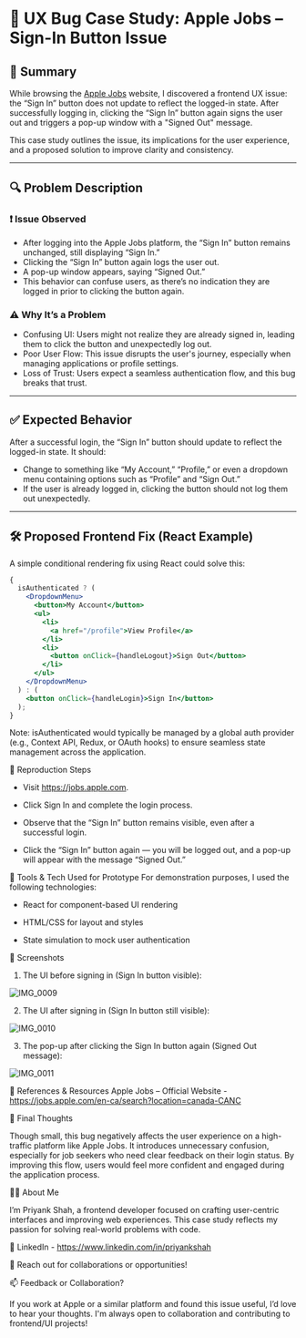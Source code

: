 ﻿# 🐞 UX Bug Case Study: Apple Jobs – Sign-In Button Issue

## 📌 Summary

While browsing the [Apple Jobs](https://jobs.apple.com/) website, I discovered a frontend UX issue: the “Sign In” button does not update to reflect the logged-in state. After successfully logging in, clicking the “Sign In” button again signs the user out and triggers a pop-up window with a "Signed Out" message.

This case study outlines the issue, its implications for the user experience, and a proposed solution to improve clarity and consistency.

---

## 🔍 Problem Description

### ❗ Issue Observed

- After logging into the Apple Jobs platform, the “Sign In” button remains unchanged, still displaying “Sign In.”
- Clicking the “Sign In” button again logs the user out.
- A pop-up window appears, saying “Signed Out.”
- This behavior can confuse users, as there’s no indication they are logged in prior to clicking the button again.

### ⚠️ Why It’s a Problem

- Confusing UI: Users might not realize they are already signed in, leading them to click the button and unexpectedly log out.
- Poor User Flow: This issue disrupts the user's journey, especially when managing applications or profile settings.
- Loss of Trust: Users expect a seamless authentication flow, and this bug breaks that trust.

---

## ✅ Expected Behavior

After a successful login, the “Sign In” button should update to reflect the logged-in state. It should:

- Change to something like “My Account,” “Profile,” or even a dropdown menu containing options such as “Profile” and “Sign Out.”
- If the user is already logged in, clicking the button should not log them out unexpectedly.

---

## 🛠 Proposed Frontend Fix (React Example)

A simple conditional rendering fix using React could solve this:

```jsx
{
  isAuthenticated ? (
    <DropdownMenu>
      <button>My Account</button>
      <ul>
        <li>
          <a href="/profile">View Profile</a>
        </li>
        <li>
          <button onClick={handleLogout}>Sign Out</button>
        </li>
      </ul>
    </DropdownMenu>
  ) : (
    <button onClick={handleLogin}>Sign In</button>
  );
}
```

Note: isAuthenticated would typically be managed by a global auth provider (e.g., Context API, Redux, or OAuth hooks) to ensure seamless state management across the application.

🧪 Reproduction Steps
- Visit https://jobs.apple.com.

- Click Sign In and complete the login process.

- Observe that the “Sign In” button remains visible, even after a successful login.

- Click the “Sign In” button again — you will be logged out, and a pop-up will appear with the message “Signed Out.”

🧰 Tools & Tech Used for Prototype
For demonstration purposes, I used the following technologies:

- React for component-based UI rendering

- HTML/CSS for layout and styles

- State simulation to mock user authentication

📸 Screenshots

1. The UI before signing in (Sign In button visible):

![IMG_0009](https://github.com/user-attachments/assets/9beab676-4f56-45f8-aa0d-1c7b6bb75792)

2. The UI after signing in (Sign In button still visible):

![IMG_0010](https://github.com/user-attachments/assets/5633d44c-136d-4d78-ba53-0ec6a87fa6e2)

3. The pop-up after clicking the Sign In button again (Signed Out message):

![IMG_0011](https://github.com/user-attachments/assets/33913dc0-7d42-42a8-90f3-e302e69ec0ba)

🔗 References & Resources
Apple Jobs – Official Website - https://jobs.apple.com/en-ca/search?location=canada-CANC

💬 Final Thoughts

Though small, this bug negatively affects the user experience on a high-traffic platform like Apple Jobs. It introduces unnecessary confusion, especially for job seekers who need clear feedback on their login status. By improving this flow, users would feel more confident and engaged during the application process.

🙋‍♂️ About Me

I’m Priyank Shah, a frontend developer focused on crafting user-centric interfaces and improving web experiences. This case study reflects my passion for solving real-world problems with code.

💼 LinkedIn - https://www.linkedin.com/in/priyankshah

📮 Reach out for collaborations or opportunities!

📫 Feedback or Collaboration?

If you work at Apple or a similar platform and found this issue useful, I’d love to hear your thoughts. I'm always open to collaboration and contributing to frontend/UI projects!


